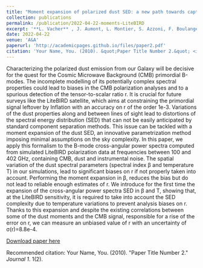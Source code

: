 ```yaml
---
title: "Moment expansion of polarized dust SED: a new path towards capturing the CMB *B*-modes with *LiteBIRD*"
collection: publications
permalink: /publication/2022-04-22-moments-LiteBIRD
excerpt: '**L. Vacher** , J. Aumont, L. Montier, S. Azzoni, F. Boulanger, M. Remazeilles (for the LiteBIRD collaboration)'
date: 2022-04-22
venue: 'A&A'
paperurl: 'http://academicpages.github.io/files/paper2.pdf'
citation: 'Your Name, You. (2010). &quot;Paper Title Number 2.&quot; <i>Journal 1</i>. 1(2).'
---
```

Characterizing the polarized dust emission from our Galaxy will be decisive for the quest for the Cosmic Microwave Background (CMB) primordial B-modes. The incomplete modelling of its potentially complex spectral properties could lead to biases in the CMB polarization analyses and to a spurious detection of the tensor-to-scalar ratio r. It is crucial for future surveys like the LiteBIRD satellite, which aims at constraining the primordial signal leftover by Inflation with an accuracy on r of the order 1e-3. Variations of the dust properties along and between lines of sight lead to distortions of the spectral energy distribution (SED) that can not be easily anticipated by standard component separation methods. This issue can be tackled with a moment expansion of the dust SED, an innovative parametrization method imposing minimal assumptions on the sky complexity. In this paper, we apply this formalism to the B-mode cross-angular power spectra computed from simulated LiteBIRD polarization data at frequencies between 100 and 402 GHz, containing CMB, dust and instrumental noise. The spatial variation of the dust spectral parameters (spectral index β and temperature T) in our simulations, lead to significant biases on r if not properly taken into account. Performing the moment expansion in β, reduces the bias but do not lead to reliable enough estimates of r. We introduce for the first time the expansion of the cross-angular power spectra SED in β and T, showing that, at the LiteBIRD sensitivity, it is required to take into account the SED complexity due to temperature variations to prevent analysis biases on r. Thanks to this expansion and despite the existing correlations between some of the dust moments and the CMB signal, responsible for a rise of the error on r, we can measure an unbiased value of r with an uncertainty of σ(r)=8.8e-4.

[Download paper here](http://academicpages.github.io/files/paper2.pdf)

Recommended citation: Your Name, You. (2010). "Paper Title Number 2." <i>Journal 1</i>. 1(2).